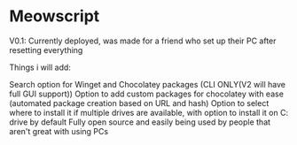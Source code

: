 # Meowscript

V0.1: Currently deployed, was made for a friend who set up their PC after resetting everything

Things i will add:

Search option for Winget and Chocolatey packages (CLI ONLY(V2 will have full GUI support))
Option to add custom packages for chocolatey with ease (automated package creation based on URL and hash)
Option to select where to install it if multiple drives are available, with option to install it on C: drive by default
Fully open source and easily being used by people that aren't great with using PCs